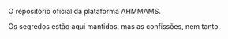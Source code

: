 O repositório oficial da plataforma AHMMAMS.

Os segredos estão aqui mantidos, mas as confissões, nem tanto.
